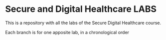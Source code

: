 # Secure and Digital Healthcare LABS

This is a repository with all the labs of the Secure Digital Healthcare course. 

Each branch is for one apposite lab, in a chronological order